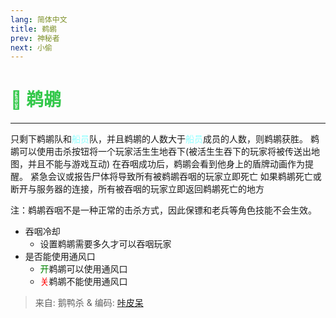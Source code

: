 ```yaml
---
lang: 简体中文
title: 鹈鹕
prev: 神秘者
next: 小偷
---
```


# <font color="#34c84b">🦩 <b>鹈鹕</b></font> <Badge text="Killing" type="tip" vertical="middle"/>

***

只剩下鹈鹕队和<font color=#8cffff>船员</font>队，并且鹈鹕的人数大于<font color=#8cffff>船员</font>成员的人数，则鹈鹕获胜。 鹈鹕可以使用击杀按钮将一个玩家活生生地吞下(被活生生吞下的玩家将被传送出地图，并且不能与游戏互动) 在吞咽成功后，鹈鹕会看到他身上的盾牌动画作为提醒。 紧急会议或报告尸体将导致所有被鹈鹕吞咽的玩家立即死亡 如果鹈鹕死亡或断开与服务器的连接，所有被吞咽的玩家立即返回鹈鹕死亡的地方

注：鹈鹕吞咽不是一种正常的击杀方式，因此保镖和老兵等角色技能不会生效。

- 吞咽冷却
  - 设置鹈鹕需要多久才可以吞咽玩家
- 是否能使用通风口
  - <font color=green>开</font>鹈鹕可以使用通风口
  - <font color=red>关</font>鹈鹕不能使用通风口

> 来自: 鹅鸭杀 & 编码: [咔皮呆](https://github.com/KARPED1EM)
